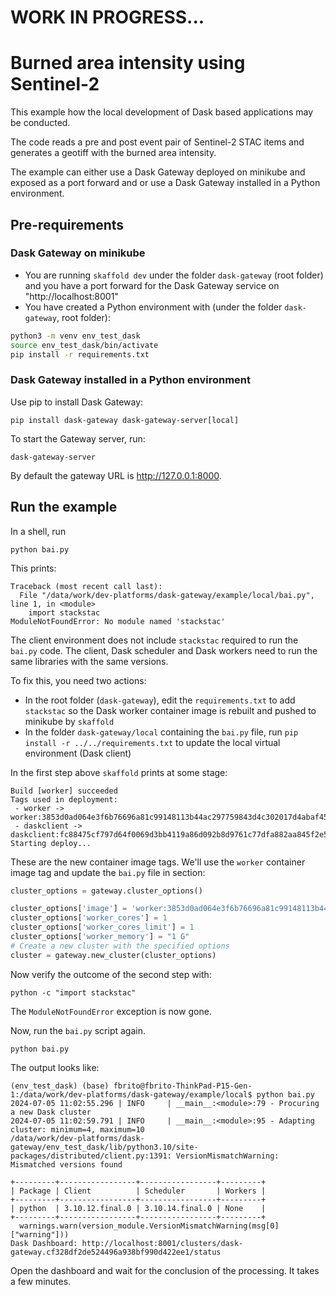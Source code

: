 
# WORK IN PROGRESS...

# Burned area intensity using Sentinel-2

This example how the local development of Dask based applications may be conducted.
 
The code reads a pre and post event pair of Sentinel-2 STAC items and generates a geotiff with the burned area intensity.

The example can either use a Dask Gateway deployed on minikube and exposed as a port forward and or use a Dask Gateway installed in a Python environment.

## Pre-requirements

### Dask Gateway on minikube

- You are running `skaffold dev` under the folder `dask-gateway` (root folder) and you have a port forward for the Dask Gateway service on "http://localhost:8001"
- You have created a Python environment with (under the folder `dask-gateway`, root folder):

```bash
python3 -m venv env_test_dask
source env_test_dask/bin/activate
pip install -r requirements.txt
```

### Dask Gateway installed in a Python environment

Use pip to install Dask Gateway:

```
pip install dask-gateway dask-gateway-server[local]
```

To start the Gateway server, run:

```
dask-gateway-server
```

By default the gateway URL is http://127.0.0.1:8000.

## Run the example

In a shell, run 

```
python bai.py 
```

This prints:

```
Traceback (most recent call last):
  File "/data/work/dev-platforms/dask-gateway/example/local/bai.py", line 1, in <module>
    import stackstac
ModuleNotFoundError: No module named 'stackstac'
```

The client environment does not include `stackstac` required to run the `bai.py` code. The client, Dask scheduler and Dask workers need to run the same libraries with the same versions. 

To fix this, you need two actions:

- In the root folder (`dask-gateway`), edit the `requirements.txt` to add `stackstac` so the Dask worker container image is rebuilt and pushed to minikube by `skaffold`
- In the folder `dask-gateway/local` containing the `bai.py` file, run `pip install -r ../../requirements.txt` to update the local virtual environment (Dask client)

In the first step above `skaffold` prints at some stage:

```
Build [worker] succeeded
Tags used in deployment:
 - worker -> worker:3853d0ad064e3f6b76696a81c99148113b44ac297759843d4c302017d4abaf45
 - daskclient -> daskclient:fc88475cf797d64f0069d3bb4119a86d092b8d9761c77dfa882aa845f2e53be5
Starting deploy...
```

These are the new container image tags. We'll use the `worker` container image tag and update the `bai.py` file in section:

```python
cluster_options = gateway.cluster_options()

cluster_options['image'] = 'worker:3853d0ad064e3f6b76696a81c99148113b44ac297759843d4c302017d4abaf45'
cluster_options['worker_cores'] = 1
cluster_options['worker_cores_limit'] = 1
cluster_options['worker_memory'] = "1 G"
# Create a new cluster with the specified options
cluster = gateway.new_cluster(cluster_options)
```

Now verify the outcome of the second step with:

```
python -c "import stackstac"
```

The `ModuleNotFoundError` exception is now gone.

Now, run the `bai.py` script again.

```
python bai.py 
```

The output looks like:

```
(env_test_dask) (base) fbrito@fbrito-ThinkPad-P15-Gen-1:/data/work/dev-platforms/dask-gateway/example/local$ python bai.py 
2024-07-05 11:02:55.296 | INFO     | __main__:<module>:79 - Procuring a new Dask cluster
2024-07-05 11:02:59.791 | INFO     | __main__:<module>:95 - Adapting cluster: minimum=4, maximum=10
/data/work/dev-platforms/dask-gateway/env_test_dask/lib/python3.10/site-packages/distributed/client.py:1391: VersionMismatchWarning: Mismatched versions found

+---------+-----------------+-----------------+---------+
| Package | Client          | Scheduler       | Workers |
+---------+-----------------+-----------------+---------+
| python  | 3.10.12.final.0 | 3.10.14.final.0 | None    |
+---------+-----------------+-----------------+---------+
  warnings.warn(version_module.VersionMismatchWarning(msg[0]["warning"]))
Dask Dashboard: http://localhost:8001/clusters/dask-gateway.cf328df2de524496a938bf990d422ee1/status
```

Open the dashboard and wait for the conclusion of the processing. It takes a few minutes.